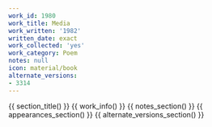 ```yaml
---
work_id: 1980
work_title: Media
work_written: '1982'
written_date: exact
work_collected: 'yes'
work_category: Poem
notes: null
icon: material/book
alternate_versions:
- 3314
---
```


{{ section_title() }}
{{ work_info() }}
{{ notes_section() }}
{{ appearances_section() }}
{{ alternate_versions_section() }}
